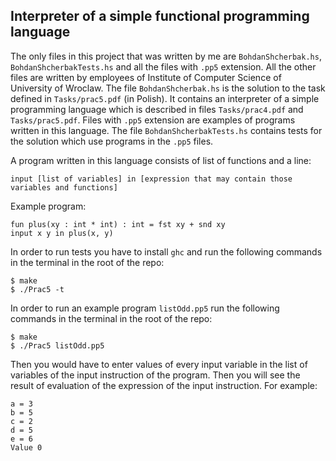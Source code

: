 
## Interpreter of a simple functional programming language

The only files in this project that was written by me are `BohdanShcherbak.hs`, `BohdanShcherbakTests.hs` and all the files with `.pp5` extension. All the other files are written by employees of Institute of Computer Science of University of Wroclaw. The file `BohdanShcherbak.hs` is the solution to the task defined in  `Tasks/prac5.pdf` (in Polish). It contains an interpreter of a simple programming language which is described in files `Tasks/prac4.pdf` and `Tasks/prac5.pdf`. Files with `.pp5` extension are examples of programs written in this language. The file `BohdanShcherbakTests.hs` contains tests for the solution which use programs in the `.pp5` files.

A program written in this language consists of list of functions and a line:
```
input [list of variables] in [expression that may contain those variables and functions]
```
Example program:
```
fun plus(xy : int * int) : int = fst xy + snd xy
input x y in plus(x, y)
```

In order to run tests you have to install `ghc` and run the following commands in the terminal in the root of the repo:

```
$ make
$ ./Prac5 -t
```

In order to run an example program `listOdd.pp5` run the following commands in the terminal in the root of the repo:

```
$ make
$ ./Prac5 listOdd.pp5
```

Then you would have to enter values of every input variable in the list of variables of the input instruction of the program. Then you will see the result of evaluation of the expression of the input instruction. For example:
```
a = 3
b = 5
c = 2
d = 5
e = 6
Value 0
```
